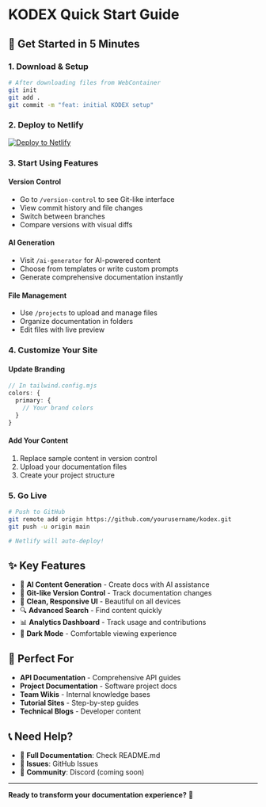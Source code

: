 # KODEX Quick Start Guide

## 🚀 Get Started in 5 Minutes

### 1. Download & Setup
```bash
# After downloading files from WebContainer
git init
git add .
git commit -m "feat: initial KODEX setup"
```

### 2. Deploy to Netlify
[![Deploy to Netlify](https://www.netlify.com/img/deploy/button.svg)](https://app.netlify.com/start/deploy?repository=https://github.com/yourusername/kodex)

### 3. Start Using Features

#### Version Control
- Go to `/version-control` to see Git-like interface
- View commit history and file changes
- Switch between branches
- Compare versions with visual diffs

#### AI Generation
- Visit `/ai-generator` for AI-powered content
- Choose from templates or write custom prompts
- Generate comprehensive documentation instantly

#### File Management
- Use `/projects` to upload and manage files
- Organize documentation in folders
- Edit files with live preview

### 4. Customize Your Site

#### Update Branding
```typescript
// In tailwind.config.mjs
colors: {
  primary: {
    // Your brand colors
  }
}
```

#### Add Your Content
1. Replace sample content in version control
2. Upload your documentation files
3. Create your project structure

### 5. Go Live
```bash
# Push to GitHub
git remote add origin https://github.com/yourusername/kodex.git
git push -u origin main

# Netlify will auto-deploy!
```

## ✨ Key Features

- 🧠 **AI Content Generation** - Create docs with AI assistance
- 📜 **Git-like Version Control** - Track documentation changes
- 🎨 **Clean, Responsive UI** - Beautiful on all devices
- 🔍 **Advanced Search** - Find content quickly
- 📊 **Analytics Dashboard** - Track usage and contributions
- 🌙 **Dark Mode** - Comfortable viewing experience

## 🎯 Perfect For

- **API Documentation** - Comprehensive API guides
- **Project Documentation** - Software project docs
- **Team Wikis** - Internal knowledge bases
- **Tutorial Sites** - Step-by-step guides
- **Technical Blogs** - Developer content

## 📞 Need Help?

- 📖 **Full Documentation**: Check README.md
- 🐛 **Issues**: GitHub Issues
- 💬 **Community**: Discord (coming soon)

---

**Ready to transform your documentation experience?** 🚀